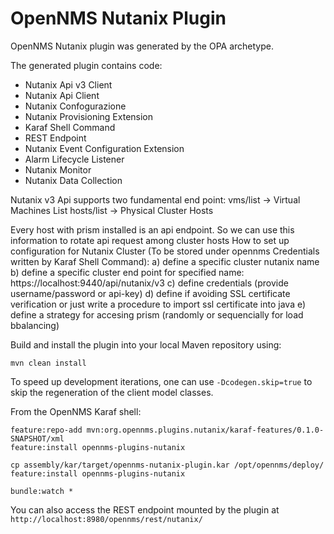 # OpenNMS Nutanix Plugin


OpenNMS Nutanix plugin was generated by the OPA archetype.

The generated plugin contains code:
* Nutanix Api v3 Client 
* Nutanix Api Client
* Nutanix Confogurazione
* Nutanix Provisioning Extension
* Karaf Shell Command 
* REST Endpoint 
* Nutanix Event Configuration Extension 
* Alarm Lifecycle Listener 
* Nutanix Monitor 
* Nutanix Data Collection 

Nutanix v3 Api supports two fundamental end point:
vms/list -> Virtual Machines List
hosts/list -> Physical Cluster Hosts

Every host with prism installed is an api endpoint.
So we can use this information to rotate api request among cluster hosts
How to set up configuration for Nutanix Cluster (To be stored under opennms Credentials written by Karaf Shell Command):
a) define a specific cluster nutanix name
b) define a specific cluster end point for specified name: https://localhost:9440/api/nutanix/v3
c) define credentials (provide username/password or api-key)
d) define if avoiding SSL certificate verification or just write a procedure to import ssl certificate into java
e) define a strategy for accesing prism (randomly or sequencially for load bbalancing)




Build and install the plugin into your local Maven repository using:

```
mvn clean install
```
To speed up development iterations, one can use `-Dcodegen.skip=true` to skip the regeneration of the client model classes.


From the OpenNMS Karaf shell:
```
feature:repo-add mvn:org.opennms.plugins.nutanix/karaf-features/0.1.0-SNAPSHOT/xml
feature:install opennms-plugins-nutanix
```


```
cp assembly/kar/target/opennms-nutanix-plugin.kar /opt/opennms/deploy/
feature:install opennms-plugins-nutanix
```

```
bundle:watch *
```

You can also access the REST endpoint mounted by the plugin at `http://localhost:8980/opennms/rest/nutanix/`
